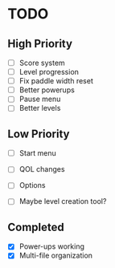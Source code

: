 ﻿# TODO

## High Priority
- [ ] Score system
- [ ] Level progression
- [ ] Fix paddle width reset
- [ ] Better powerups
- [ ] Pause menu
- [ ] Better levels

## Low Priority
- [ ] Start menu
- [ ] QOL changes
- [ ] Options
- [ ] Maybe level creation tool?
      

## Completed
- [x] Power-ups working
- [x] Multi-file organization
